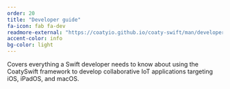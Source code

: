 ```yaml
---
order: 20
title: "Developer guide"
fa-icon: fab fa-dev
readmore-external: "https://coatyio.github.io/coaty-swift/man/developer-guide/"
accent-color: info
bg-color: light
---
```


Covers everything a Swift developer needs to know about using the CoatySwift
framework to develop collaborative IoT applications targeting iOS, iPadOS, and
macOS.
